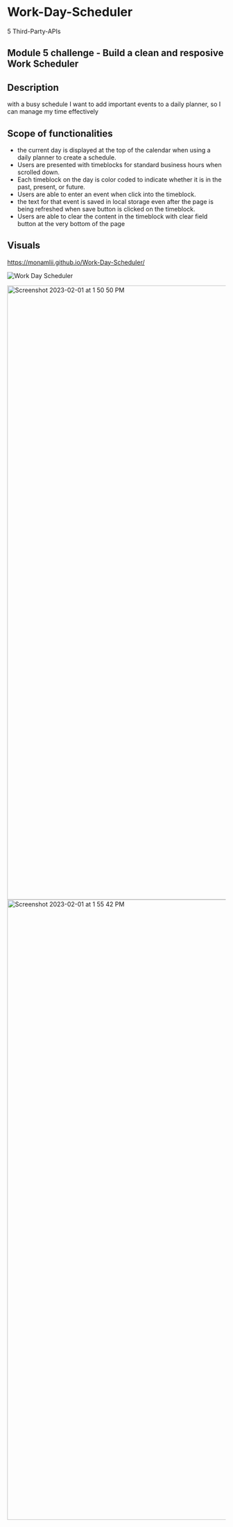# Work-Day-Scheduler
5 Third-Party-APIs

## Module 5 challenge - Build a clean and resposive Work Scheduler



## Description

with a busy schedule I want to add important events to a daily planner, so I can manage my time effectively


## Scope of functionalities 


- the current day is displayed at the top of the calendar when using a daily planner to create a schedule.
- Users are presented with timeblocks for standard business hours when scrolled down.
- Each timeblock on the day is color coded to indicate whether it is in the past, present, or future.
- Users are able to enter an event when click into the timeblock.
- the text for that event is saved in local storage even after the page is being refreshed when save button is clicked on the timeblock.
- Users are able to clear the content in the timeblock with clear field button at the very bottom of the page


## Visuals

 https://monamlii.github.io/Work-Day-Scheduler/ 
 

![Work Day Scheduler](https://user-images.githubusercontent.com/89316044/216172743-232ba825-3638-48c7-8e9d-69a89007fc3f.gif)



<img width="1417" alt="Screenshot 2023-02-01 at 1 50 50 PM" src="https://user-images.githubusercontent.com/89316044/216172772-85a8ff95-2116-43e7-bece-5a9501bb0630.png">



<img width="1431" alt="Screenshot 2023-02-01 at 1 55 42 PM" src="https://user-images.githubusercontent.com/89316044/216172794-74bde29d-9962-4b86-9b64-1435af5e63cd.png">
